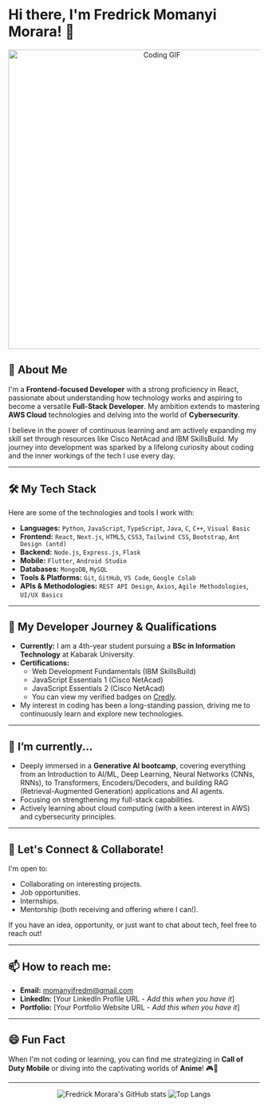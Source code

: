 # Hi there, I'm Fredrick Momanyi Morara! 👋

<p align="center">
  <img src="https://media.giphy.com/media/v1.Y2lkPTc5MGI3NjExdHIzemtiMnoycXd1d2dyMXM2dDN4ZWpjOTF4NWtsd3l1dWdvMXJudyZlcD12MV9naWZzX3NlYXJjaCZjdD1n/YYW0hHizzIOrlhimPG/giphy.gif" alt="Coding GIF" width="600"/>
</p>

## 🚀 About Me

I'm a **Frontend-focused Developer** with a strong proficiency in React, passionate about understanding how technology works and aspiring to become a versatile **Full-Stack Developer**. My ambition extends to mastering **AWS Cloud** technologies and delving into the world of **Cybersecurity**.

I believe in the power of continuous learning and am actively expanding my skill set through resources like Cisco NetAcad and IBM SkillsBuild. My journey into development was sparked by a lifelong curiosity about coding and the inner workings of the tech I use every day.

---

## 🛠️ My Tech Stack

Here are some of the technologies and tools I work with:

*   **Languages:** `Python`, `JavaScript`, `TypeScript`, `Java`, `C`, `C++`, `Visual Basic`
*   **Frontend:** `React`, `Next.js`, `HTML5`, `CSS3`, `Tailwind CSS`, `Bootstrap`, `Ant Design (antd)`
*   **Backend:** `Node.js`, `Express.js`, `Flask`
*   **Mobile:** `Flutter`, `Android Studio`
*   **Databases:** `MongoDB`, `MySQL`
*   **Tools & Platforms:** `Git`, `GitHub`, `VS Code`, `Google Colab`
*   **APIs & Methodologies:** `REST API Design`, `Axios`, `Agile Methodologies`, `UI/UX Basics`

---

## 📜 My Developer Journey & Qualifications

*   **Currently:** I am a 4th-year student pursuing a **BSc in Information Technology** at Kabarak University.
*   **Certifications:**
    *   Web Development Fundamentals (IBM SkillsBuild)
    *   JavaScript Essentials 1 (Cisco NetAcad)
    *   JavaScript Essentials 2 (Cisco NetAcad)
    *   You can view my verified badges on [Credly](https://www.credly.com/users/capsboost).
*   My interest in coding has been a long-standing passion, driving me to continuously learn and explore new technologies.

---

## 🌱 I’m currently...

*   Deeply immersed in a **Generative AI bootcamp**, covering everything from an Introduction to AI/ML, Deep Learning, Neural Networks (CNNs, RNNs), to Transformers, Encoders/Decoders, and building RAG (Retrieval-Augmented Generation) applications and AI agents.
*   Focusing on strengthening my full-stack capabilities.
*   Actively learning about cloud computing (with a keen interest in AWS) and cybersecurity principles.

---

## 🚀 Let's Connect & Collaborate!

I'm open to:
*   Collaborating on interesting projects.
*   Job opportunities.
*   Internships.
*   Mentorship (both receiving and offering where I can!).

If you have an idea, opportunity, or just want to chat about tech, feel free to reach out!

---

## 📫 How to reach me:

*   **Email:** [momanyifredm@gmail.com](mailto:momanyifredm@gmail.com)
*   **LinkedIn:** [Your LinkedIn Profile URL - *Add this when you have it*]
*   **Portfolio:** [Your Portfolio Website URL - *Add this when you have it*]

---

## 😄 Fun Fact

When I'm not coding or learning, you can find me strategizing in **Call of Duty Mobile** or diving into the captivating worlds of **Anime**! 🎮🍥

---

<p align="center">
  <img src="https://github-readme-stats.vercel.app/api?username=fredymorara&show_icons=true&theme=radical&rank_icon=github" alt="Fredrick Morara's GitHub stats" />
  <img src="https://github-readme-stats.vercel.app/api/top-langs/?username=fredymorara&layout=compact&theme=radical" alt="Top Langs" />
</p>
